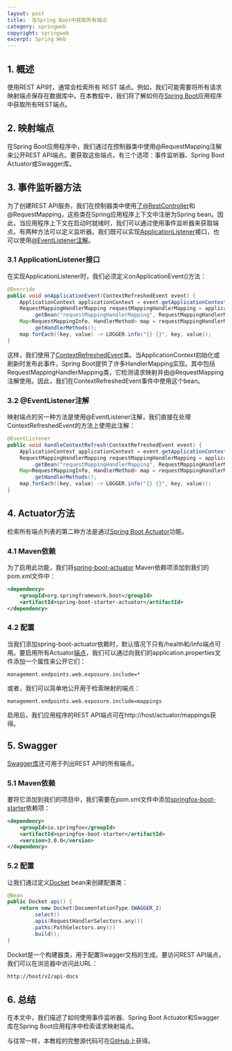 ```yaml
---
layout: post
title:  在Spring Boot中获取所有端点
category: springweb
copyright: springweb
excerpt: Spring Web
---
```


## 1. 概述

使用REST API时，通常会检索所有 REST 端点。例如，我们可能需要将所有请求映射端点保存在数据库中。在本教程中，我们将了解如何在[Spring Boot](https://www.baeldung.com/category/spring/spring-boot/)应用程序中获取所有REST端点。

## 2. 映射端点

在Spring Boot应用程序中，我们通过在控制器类中使用@RequestMapping注解来公开REST API端点。要获取这些端点，有三个选项：事件监听器、Spring Boot Actuator或Swagger库。

## 3. 事件监听器方法

为了创建REST API服务，我们在控制器类中使用[了@RestController](https://www.baeldung.com/building-a-restful-web-service-with-spring-and-java-based-configuration#controller)和@RequestMapping，这些类在Spring应用程序上下文中注册为Spring bean。因此，当应用程序上下文在启动时就绪时，我们可以通过使用事件监听器来获取端点。有两种方法可以定义监听器。我们既可以实现[ApplicationListener](https://www.baeldung.com/spring-events#listener)接口，也可以使用[@EventListener注解](https://www.baeldung.com/spring-events#annotation-driven)。

### 3.1 ApplicationListener接口

在实现ApplicationListener时，我们必须定义onApplicationEvent()方法：

```java
@Override
public void onApplicationEvent(ContextRefreshedEvent event) {
    ApplicationContext applicationContext = event.getApplicationContext();
    RequestMappingHandlerMapping requestMappingHandlerMapping = applicationContext
        .getBean("requestMappingHandlerMapping", RequestMappingHandlerMapping.class);
    Map<RequestMappingInfo, HandlerMethod> map = requestMappingHandlerMapping
        .getHandlerMethods();
    map.forEach((key, value) -> LOGGER.info("{} {}", key, value));
}
```

这样，我们使用了[ContextRefreshedEvent](https://www.baeldung.com/spring-context-events#1-contextrefreshedevent)类。当ApplicationContext初始化或刷新时发布此事件，Spring Boot提供了许多HandlerMapping实现。其中包括RequestMappingHandlerMapping类，它检测请求映射并由@RequestMapping注解使用。因此，我们在ContextRefreshedEvent事件中使用这个bean。

### 3.2 @EventListener注解

映射端点的另一种方法是使用@EventListener注解，我们直接在处理ContextRefreshedEvent的方法上使用此注解：

```java
@EventListener
public void handleContextRefresh(ContextRefreshedEvent event) {
    ApplicationContext applicationContext = event.getApplicationContext();
    RequestMappingHandlerMapping requestMappingHandlerMapping = applicationContext
        .getBean("requestMappingHandlerMapping", RequestMappingHandlerMapping.class);
    Map<RequestMappingInfo, HandlerMethod> map = requestMappingHandlerMapping
        .getHandlerMethods();
    map.forEach((key, value) -> LOGGER.info("{} {}", key, value));
}
```

## 4. Actuator方法

检索所有端点列表的第二种方法是通过[Spring Boot Actuator](https://www.baeldung.com/spring-boot-actuators)功能。

### 4.1 Maven依赖

为了启用此功能，我们将[spring-boot-actuator](https://search.maven.org/artifact/org.activiti/spring-boot-starter-actuator) Maven依赖项添加到我们的pom.xml文件中：

```xml
<dependency>
    <groupId>org.springframework.boot</groupId>
    <artifactId>spring-boot-starter-actuator</artifactId>
</dependency>
```

### 4.2 配置

当我们添加spring-boot-actuator依赖时，默认情况下只有/health和/info端点可用。要启用所有Actuator[端点](https://docs.spring.io/spring-boot/docs/current/reference/html/production-ready-features.html#production-ready-endpoints)，我们可以通过向我们的application.properties文件添加一个属性来公开它们：

```properties
management.endpoints.web.exposure.include=*
```

或者，我们可以简单地公开用于检索映射的端点：

```properties
management.endpoints.web.exposure.include=mappings
```

启用后，我们应用程序的REST API端点可在http://host/actuator/mappings获得。

## 5. Swagger

[Swagger库](https://www.baeldung.com/swagger-2-documentation-for-spring-rest-api)还可用于列出REST API的所有端点。

### 5.1 Maven依赖

要将它添加到我们的项目中，我们需要在pom.xml文件中添加[springfox-boot-starter](https://search.maven.org/artifact/io.springfox/springfox-boot-starter)依赖项：

```xml
<dependency>
    <groupId>io.springfox</groupId>
    <artifactId>springfox-boot-starter</artifactId>
    <version>3.0.0</version>
</dependency>
```

### 5.2 配置

让我们通过定义[Docket](https://www.baeldung.com/swagger-2-documentation-for-spring-rest-api#1-java-configuration) bean来创建配置类：

```java
@Bean
public Docket api() {
    return new Docket(DocumentationType.SWAGGER_2)
        .select()
        .apis(RequestHandlerSelectors.any())
        .paths(PathSelectors.any())
        .build();
}
```

Docket是一个构建器类，用于配置Swagger文档的生成。要访问REST API端点，我们可以在浏览器中访问此URL：

```bash
http://host/v2/api-docs
```

## 6. 总结

在本文中，我们描述了如何使用事件监听器、Spring Boot Actuator和Swagger库在Spring Boot应用程序中检索请求映射端点。

与往常一样，本教程的完整源代码可在[GitHub](https://github.com/tuyucheng7/taketoday-tutorial4j/tree/master/spring-web-modules)上获得。